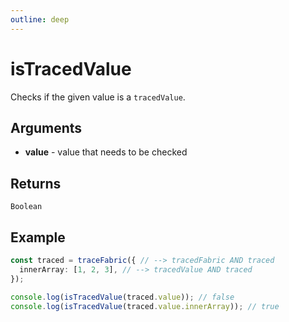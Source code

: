 ```yaml
---
outline: deep
---
```


# isTracedValue

Checks if the given value is a `tracedValue`.

## Arguments

* **value** - value that needs to be checked

## Returns

`Boolean`

## Example

```typescript
const traced = traceFabric({ // --> tracedFabric AND traced
  innerArray: [1, 2, 3], // --> tracedValue AND traced
});

console.log(isTracedValue(traced.value)); // false
console.log(isTracedValue(traced.value.innerArray)); // true
```
